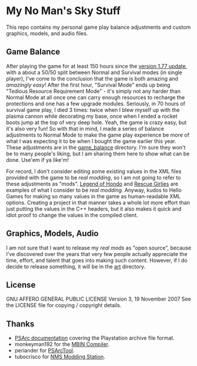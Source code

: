 # My No Man's Sky Stuff
This repo contains my personal game play balance adjustments and custom graphics, models, and audio files.  

## Game Balance
After playing the game for at least 150 hours since the [version 1.77 update](https://www.nomanssky.com/release-log/), with a about a 50/50 split between Normal and Survival modes (in single player), I've come to the conclusion that the game is both amazing and *amazingly easy*! After the first hour, "Survival Mode" ends up being "Tedious Resource Requirement Mode" - it's simply not any harder than Normal Mode at all once one can carry enough resources to recharge the protections and one has a few upgrade modules. Seriously, in 70 hours of survival game play, I died 3 times: twice when I blew myself up with the plasma cannon while decorating my base, once when I ended a rocket boots jump at the top of very deep hole. Yeah, the game is crazy easy, but it's also very fun! So with that in mind, I made a series of balance adjustments to Normal Mode to make the game play experience be more of what I was expecting it to be when I bought the game earlier this year. These adjustments are in the [game_balance](/game_balance) directory. I'm sure they won't be to many people's liking, but I am sharing them here to show what can be done. Use'em if ya like'm!  

For record, I don't consider editing some existing values in the XML files provided with the game to be *real modding*, so I am not going to refer to these adjustments as "mods". [Legend of Hondo](https://github.com/Tatwi/legend-of-hondo) and [Rescue Girlies](https://github.com/Tatwi/RescueGirlies) are examples of what I consider to be *real modding*. Anyway, kudos to Hello Games for making so many values in the game as human-readable XML options. Creating a project in that manner takes a whole lot more effort than just putting the values in the C++ headers, but it also makes it quick and idiot proof to change the values in the compiled client.

## Graphics, Models, Audio
I am not sure that I want to release my *real mods* as "open source", because I've discovered over the years that very few people actually appreciate the time, effort, and talent that goes into making such content. However, if I do decide to release something, it will be in the [art](/art) directory. 

## License
GNU AFFERO GENERAL PUBLIC LICENSE Version 3, 19 November 2007 See the LICENSE file for copying / copyright details.

## Thanks
- [PSArc documentation](https://www.psdevwiki.com/ps3/PlayStation_archive_(PSARC)) covering the Playstation archive file format.
- monkeyman192 for the [MBIN Compiler](https://github.com/monkeyman192/MBINCompiler/).
- periander for [PSArcTool](https://github.com/periander/PSArcTool).
- tubocrisco for [NMS Modding Station](https://www.nexusmods.com/nomanssky/mods/320).